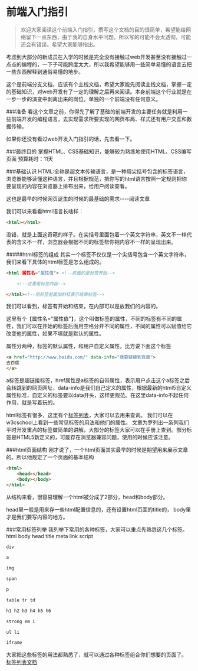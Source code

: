 前端入门指引
=============
>欢迎大家阅读这个前端入门指引，撰写这个文档的目的很简单，希望能给网络留下一点东西，由于我的自身水平问题，所以写的可能不会太透彻，可能还会有错误。希望大家能够指出。


考虑到大部分的新成员在入学的时候是完全没有接触过web开发甚至没有接触过一点点的编程的，一下子可能跨度太大，所以我希望能够用一些简单易懂的语言去把一些东西解释到通俗易懂的地步。

这个是前端分支文档，应该有个主线文档，希望大家能先阅读主线文档，掌握一定的基础知识，对web开发有了一定的理解之后再来阅读。本身前端这个行业就是在一步一步的演变中剥离出来的岗位，单独的一个前端没有任何意义。

###准备
看这个文章之前，你得先了解了基础的前端开发的主要任务就是利用一些前端开发的编程语言，去实现需求所要实现的网页布局、样式还有用户交互和数据传输。

如果你还没有看过web开发入门指引的话，先去看一下。



###最终目的
掌握HTML、CSS基础知识，能够较为熟练地使用HTML、CSS编写页面
预算耗时：11天

###基础认识
HTML:全称是超文本传输语言，是一种用尖括号包含的标签语言，浏览器能够读懂这种语言，并且根据规范，把你写的html语言按照一定规则把你要呈现的内容在浏览器上排布出来，给用户阅读查看。

这也是最早的时候网页诞生的时候的最基础的需求----阅读文章

我们可以来看看html语言长啥样：

```html
<html></html>
```
没错，就是上面这奇葩的样子。在尖括号里面包着一个英文字符串，英文不一样代表的含义不一样，浏览器会根据不同的标签帮你把内容不一样的呈现出来。


#####html标签的组成
其实一个标签不仅仅是一个尖括号包含一个英文字符串，我们来看下具体的html标签是怎么组成的。


```html
<html 属性名="属性值"> <!--前面的是标签开始-->

	<!--这里是标签内容-->

</html><!--用标签前面加斜杠表示结束标签-->
```
我们可以看到，标签有开始和结束，在内部可以是放我们的内容的。

这里有个【属性名="属性值"】，这个叫做标签的属性，不同的标签有不同的属性，我们可以在开始的标签后面用空格分开不同的属性，不同的属性可以赋值给它改变他的属性，如果不填就是默认的属性。

属性分两种，标签的默认属性，和用户自定义属性。比方说下面这个标签

```html
<a href="http://www.baidu.com/" data-info="我要链接到百度">
去百度
</a>
```

a标签是超链接标签，href属性是a标签的自带属性，表示用户点击这个a标签之后会转跳到的网页网址，data-info是我们自己定义的属性，根据最新的html5自定义属性标准，自定义的标签要以data开头，这样更规范。在这里data-info不起任何作用，就是写着玩的。


html标签有很多，这里有个[标签列表](http://www.w3cschool.cn/index-54.html)，大家可以去用来查询。
我们可以在w3cschool上看到一些常见标签的用法和他们的属性。
文章为罗列出一系列我们平时开发重点的标签做简单的讲解，大部分的标签大家可以在手册上查到。部分标签是HTML5新定义的，可能存在浏览器兼容问题，使用的时候应该注意。


###html页面结构
刚才说了，一个html页面其实最早的时候是期望用来展示文章的。所以他规定了一个页面的基本结构

```html
<html>
    <head></head>
    <body></body>
</html>
```
从结构来看，很容易理解一个html被分成了2部分，head和body部分。

head里一般是用来存一些html配置信息的，还有设置html页面的title的，
body里才是我们要写内容的地方。


###常用标签列举
我列举下常用的各种标签，大家可以重点先熟悉这几个标签。
html body head title meta link script

```html
div

a

img

span

p

table tr td

h1 h2 h3 h4 h5 h6

strong em i

ul li

iframe
```
大家把这些标签的用法都熟悉了，就可以通过各种标签组合你们想要的页面了。
[标签列表文档](http://www.w3cschool.cn/index-54.html)




